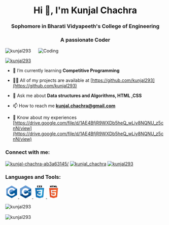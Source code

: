 <h1 align="center">Hi 👋, I'm Kunjal Chachra</h1>
<h3 align="center">Sophomore in Bharati Vidyapeeth's College of Engineering</h3>
<h3 align="center">A passionate Coder </h3>

<img align="right" alt="Coding" width="400" src="https://cdn.dribbble.com/users/4055494/screenshots/15215756/media/d2b66c4ca0192aa26d103448b3d1518b.gif">
<p align="left"> <img src="https://komarev.com/ghpvc/?username=kunjal293&label=Profile%20views&color=0e75b6&style=flat" alt="kunjal293" /> </p>

<p align="left"> <a href="https://github.com/ryo-ma/github-profile-trophy"><img src="https://github-profile-trophy.vercel.app/?username=kunjal293" alt="kunjal293" /></a> </p>

- 🌱 I’m currently learning **Competitive Programming**

- 👨‍💻 All of my projects are available at [https://github.com/kunjal293](https://github.com/kunjal293)

- 💬 Ask me about **Data structures and Algorithms, HTML ,CSS**

- 📫 How to reach me **kunjal.chachra@gmail.com**

- 📄 Know about my experiences [https://drive.google.com/file/d/1AE4BfjR9WXDb5heQ_wLiy8NQNU_z5cnN/view](https://drive.google.com/file/d/1AE4BfjR9WXDb5heQ_wLiy8NQNU_z5cnN/view)

<h3 align="left">Connect with me:</h3>
<p align="left">
<a href="https://linkedin.com/in/kunjal-chachra-ab3a63145/" target="blank"><img align="center" src="https://raw.githubusercontent.com/rahuldkjain/github-profile-readme-generator/master/src/images/icons/Social/linked-in-alt.svg" alt="kunjal-chachra-ab3a63145/" height="30" width="40" /></a>
<a href="https://www.hackerrank.com/kunjal_chachra" target="blank"><img align="center" src="https://raw.githubusercontent.com/rahuldkjain/github-profile-readme-generator/master/src/images/icons/Social/hackerrank.svg" alt="kunjal_chachra" height="30" width="40" /></a>
<a href="https://www.leetcode.com/kunjal293" target="blank"><img align="center" src="https://raw.githubusercontent.com/rahuldkjain/github-profile-readme-generator/master/src/images/icons/Social/leet-code.svg" alt="kunjal293" height="30" width="40" /></a>
</p>

<h3 align="left">Languages and Tools:</h3>
<p align="left"> <a href="https://www.cprogramming.com/" target="_blank" rel="noreferrer"> <img src="https://raw.githubusercontent.com/devicons/devicon/master/icons/c/c-original.svg" alt="c" width="40" height="40"/> </a> <a href="https://www.w3schools.com/cpp/" target="_blank" rel="noreferrer"> <img src="https://raw.githubusercontent.com/devicons/devicon/master/icons/cplusplus/cplusplus-original.svg" alt="cplusplus" width="40" height="40"/> </a> <a href="https://www.w3schools.com/css/" target="_blank" rel="noreferrer"> <img src="https://raw.githubusercontent.com/devicons/devicon/master/icons/css3/css3-original-wordmark.svg" alt="css3" width="40" height="40"/> </a> <a href="https://www.w3.org/html/" target="_blank" rel="noreferrer"> <img src="https://raw.githubusercontent.com/devicons/devicon/master/icons/html5/html5-original-wordmark.svg" alt="html5" width="40" height="40"/> </a> </p>

<p><img align="center" src="https://github-readme-stats.vercel.app/api/top-langs?username=kunjal293&show_icons=true&locale=en&layout=compact" alt="kunjal293" /></p>

<p><img align="center" src="https://github-readme-streak-stats.herokuapp.com/?user=kunjal293&" alt="kunjal293" /></p>
